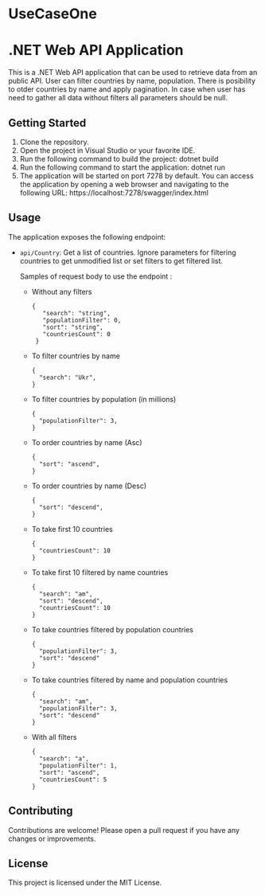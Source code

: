# UseCaseOne

# .NET Web API Application

This is a .NET Web API application that can be used to retrieve data from an public API.
User can filter countries by name, population. There is posibility to otder countries by name and apply pagination.
In case when user has need to gather all data without filters all parameters should be null.

## Getting Started

1. Clone the repository.
2. Open the project in Visual Studio or your favorite IDE.
3. Run the following command to build the project:
   dotnet build
4. Run the following command to start the application:
   dotnet run
5. The application will be started on port 7278 by default. You can access the application by opening a web browser and navigating to the following URL:
   https://localhost:7278/swagger/index.html

## Usage

The application exposes the following endpoint:

* `api/Country`: Get a list of countries. Ignore parameters for filtering countries to get unmodified list or set filters to get filtered list.
  
  Samples of request body to use the endpoint :
    - Without any filters
       ```
       {
          "search": "string",
          "populationFilter": 0,
          "sort": "string",
          "countriesCount": 0
        }
       ```
    - To filter countries by name
       ```
       {
         "search": "Ukr",
       }
       ```
    - To filter countries by population (in millions)
       ```
       {
         "populationFilter": 3,
       }
       ```
    - To order countries by name (Asc)
       ```
       {
         "sort": "ascend",
       }
       ```
    - To order countries by name (Desc)
       ```
       {
         "sort": "descend",
       }
       ```
    - To take first 10 countries
       ```
       {
         "countriesCount": 10
       }
       ```
    - To take first 10 filtered by name countries
       ```
       {
         "search": "am",
         "sort": "descend",
         "countriesCount": 10
       }
       ```
    - To take countries filtered by population countries
       ```
       {
         "populationFilter": 3,
         "sort": "descend"
       }
       ```
    - To take countries filtered by name and population countries
       ```
       {
         "search": "am",
         "populationFilter": 3,
         "sort": "descend"
       }
       ```
    - With all filters
       ```
       {
         "search": "a",
         "populationFilter": 1,
         "sort": "ascend",
         "countriesCount": 5
       }
       ```

## Contributing

Contributions are welcome! Please open a pull request if you have any changes or improvements.

## License

This project is licensed under the MIT License.